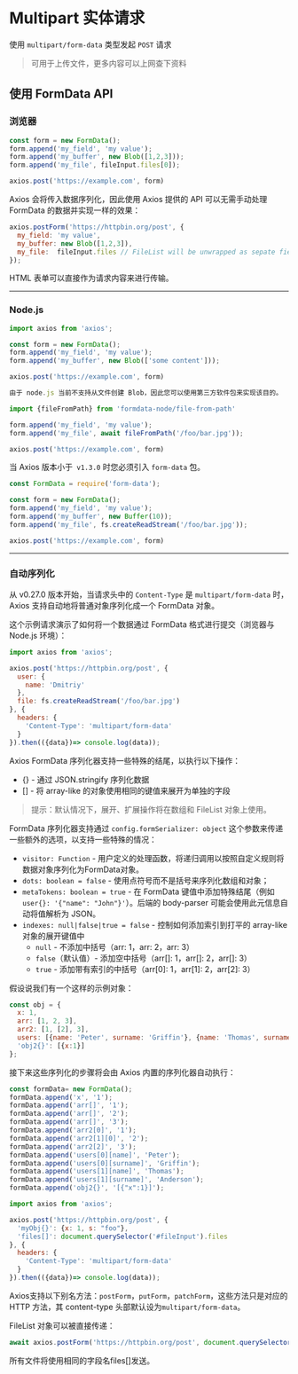 # Multipart 实体请求

使用 `multipart/form-data` 类型发起 `POST` 请求
>可用于上传文件，更多内容可以上网查下资料

## 使用 FormData API

### 浏览器

```javascript
const form = new FormData();
form.append('my_field', 'my value');
form.append('my_buffer', new Blob([1,2,3]));
form.append('my_file', fileInput.files[0]);

axios.post('https://example.com', form)
```

Axios 会将传入数据序列化，因此使用 Axios 提供的 API 可以无需手动处理 FormData 的数据并实现一样的效果：

```javascript
axios.postForm('https://httpbin.org/post', {
  my_field: 'my value',
  my_buffer: new Blob([1,2,3]),
  my_file:  fileInput.files // FileList will be unwrapped as sepate fields
});
```

HTML 表单可以直接作为请求内容来进行传输。

---

### Node.js

```javascript
import axios from 'axios';

const form = new FormData();
form.append('my_field', 'my value');
form.append('my_buffer', new Blob(['some content']));

axios.post('https://example.com', form)

由于 node.js 当前不支持从文件创建 Blob，因此您可以使用第三方软件包来实现该目的。

import {fileFromPath} from 'formdata-node/file-from-path'

form.append('my_field', 'my value');
form.append('my_file', await fileFromPath('/foo/bar.jpg'));

axios.post('https://example.com', form)
```

当 Axios 版本小于` v1.3.0` 时您必须引入 `form-data` 包。

```javascript
const FormData = require('form-data');

const form = new FormData();
form.append('my_field', 'my value');
form.append('my_buffer', new Buffer(10));
form.append('my_file', fs.createReadStream('/foo/bar.jpg'));

axios.post('https://example.com', form)
```

---

### 自动序列化

从 v0.27.0 版本开始，当请求头中的 `Content-Type` 是 `multipart/form-data` 时，Axios 支持自动地将普通对象序列化成一个 FormData 对象。

这个示例请求演示了如何将一个数据通过 FormData 格式进行提交（浏览器与 Node.js 环境）：

```javascript
import axios from 'axios';

axios.post('https://httpbin.org/post', {
  user: {
    name: 'Dmitriy'
  },
  file: fs.createReadStream('/foo/bar.jpg')
}, {
  headers: {
    'Content-Type': 'multipart/form-data'
  }
}).then(({data})=> console.log(data));
```

Axios FormData 序列化器支持一些特殊的结尾，以执行以下操作：

* {} - 通过 JSON.stringify 序列化数据
* [] - 将 array-like 的对象使用相同的键值来展开为单独的字段

>提示：默认情况下，展开、扩展操作将在数组和 FileList 对象上使用。

FormData 序列化器支持通过 `config.formSerializer: object` 这个参数来传递一些额外的选项，以支持一些特殊的情况：

* `visitor: Function` - 用户定义的处理函数，将递归调用以按照自定义规则将数据对象序列化为FormData对象。
* `dots: boolean = false` - 使用点符号而不是括号来序列化数组和对象；
* `metaTokens: boolean = true` - 在 FormData 键值中添加特殊结尾（例如`user{}: '{"name": "John"}'`）。后端的 body-parser 可能会使用此元信息自动将值解析为 JSON。
* `indexes: null|false|true = false` - 控制如何添加索引到打平的 array-like 对象的展开键值中
  * `null` - 不添加中括号（arr: 1，arr: 2，arr: 3）
  * `false`（默认值）- 添加空中括号（arr[]: 1，arr[]: 2，arr[]: 3）
  * `true` - 添加带有索引的中括号（arr[0]: 1，arr[1]: 2，arr[2]: 3）

假设说我们有一个这样的示例对象：

```javascript
const obj = {
  x: 1,
  arr: [1, 2, 3],
  arr2: [1, [2], 3],
  users: [{name: 'Peter', surname: 'Griffin'}, {name: 'Thomas', surname: 'Anderson'}],
  'obj2{}': [{x:1}]
};
```

接下来这些序列化的步骤将会由 Axios 内置的序列化器自动执行：

```javascript
const formData= new FormData();
formData.append('x', '1');
formData.append('arr[]', '1');
formData.append('arr[]', '2');
formData.append('arr[]', '3');
formData.append('arr2[0]', '1');
formData.append('arr2[1][0]', '2');
formData.append('arr2[2]', '3');
formData.append('users[0][name]', 'Peter');
formData.append('users[0][surname]', 'Griffin');
formData.append('users[1][name]', 'Thomas');
formData.append('users[1][surname]', 'Anderson');
formData.append('obj2{}', '[{"x":1}]');
```

```javascript
import axios from 'axios';

axios.post('https://httpbin.org/post', {
  'myObj{}': {x: 1, s: "foo"},
  'files[]': document.querySelector('#fileInput').files 
}, {
  headers: {
    'Content-Type': 'multipart/form-data'
  }
}).then(({data})=> console.log(data));
```

Axios支持以下别名方法：`postForm`，`putForm`，`patchForm`，这些方法只是对应的 HTTP 方法，其 content-type 头部默认设为`multipart/form-data`。

FileList 对象可以被直接传递：

```javascript
await axios.postForm('https://httpbin.org/post', document.querySelector('#fileInput').files)
```

所有文件将使用相同的字段名files[]发送。
